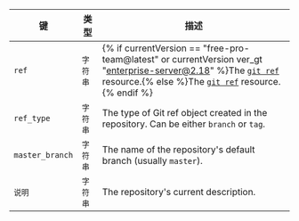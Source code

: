 | 键               | 类型    | 描述                                                                                                                                                                                                   |
| --------------- | ----- | ---------------------------------------------------------------------------------------------------------------------------------------------------------------------------------------------------- |
| `ref`           | `字符串` | {% if currentVersion == "free-pro-team@latest" or currentVersion ver_gt "enterprise-server@2.18" %}The [`git ref`](/v3/git/refs/#get-a-reference) resource.{% else %}The [`git ref`](/v3/git/refs/#get-a-reference) resource.{% endif %}
| `ref_type`      | `字符串` | The type of Git ref object created in the repository. Can be either `branch` or `tag`.                                                                                                               |
| `master_branch` | `字符串` | The name of the repository's default branch (usually `master`).                                                                                                                                      |
| `说明`            | `字符串` | The repository's current description.                                                                                                                                                                |